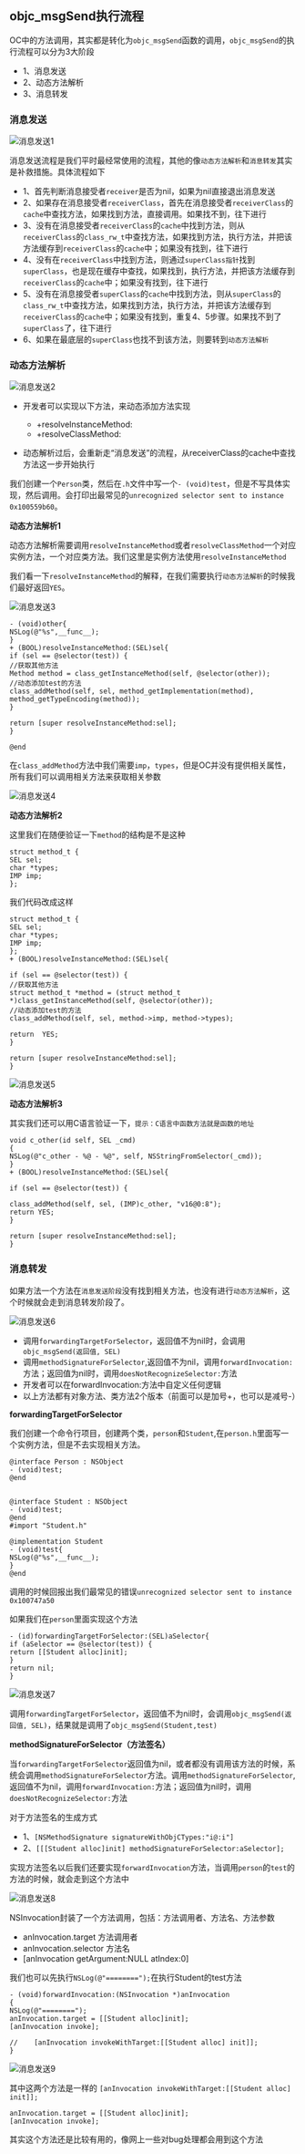 ## objc_msgSend执行流程 

OC中的方法调用，其实都是转化为`objc_msgSend`函数的调用，`objc_msgSend`的执行流程可以分为3大阶段
- 1、消息发送
- 2、动态方法解析
- 3、消息转发


### 消息发送

![消息发送1](https://github.com/SunshineBrother/JHBlog/blob/master/iOS知识点/RunTime/消息发送1.png)

消息发送流程是我们平时最经常使用的流程，其他的像`动态方法解析`和`消息转发`其实是补救措施。具体流程如下
- 1、首先判断消息接受者`receiver`是否为nil，如果为nil直接退出消息发送
- 2、如果存在消息接受者`receiverClass`，首先在消息接受者`receiverClass`的`cache`中查找方法，如果找到方法，直接调用。如果找不到，往下进行
- 3、没有在消息接受者`receiverClass`的`cache`中找到方法，则从`receiverClass`的`class_rw_t`中查找方法，如果找到方法，执行方法，并把该方法缓存到`receiverClass`的`cache`中；如果没有找到，往下进行
- 4、没有在`receiverClass`中找到方法，则通过`superClass指针`找到`superClass`，也是现在缓存中查找，如果找到，执行方法，并把该方法缓存到`receiverClass`的`cache`中；如果没有找到，往下进行
- 5、没有在消息接受者`superClass`的`cache`中找到方法，则从`superClass`的`class_rw_t`中查找方法，如果找到方法，执行方法，并把该方法缓存到`receiverClass`的`cache`中；如果没有找到，重复4、5步骤。如果找不到了`superClass`了，往下进行
- 6、如果在最底层的`superClass`也找不到该方法，则要转到`动态方法解析`


### 动态方法解析

![消息发送2](https://github.com/SunshineBrother/JHBlog/blob/master/iOS知识点/RunTime/消息发送2.png)

- 开发者可以实现以下方法，来动态添加方法实现
    - +resolveInstanceMethod:
    - +resolveClassMethod:
    
- 动态解析过后，会重新走“消息发送”的流程，从receiverClass的cache中查找方法这一步开始执行

我们创建一个`Person`类，然后在`.h`文件中写一个`- (void)test`，但是不写具体实现，然后调用。会打印出最常见的`unrecognized selector sent to instance 0x100559b60`。

**动态方法解析1**

动态方法解析需要调用`resolveInstanceMethod`或者`resolveClassMethod`一个对应实例方法，一个对应类方法。我们这里是实例方法使用`resolveInstanceMethod`

我们看一下`resolveInstanceMethod`的解释，在我们需要执行`动态方法解析`的时候我们最好返回`YES`。

![消息发送3](https://github.com/SunshineBrother/JHBlog/blob/master/iOS知识点/RunTime/消息发送3.png)

```
- (void)other{
NSLog(@"%s",__func__);
}
+ (BOOL)resolveInstanceMethod:(SEL)sel{
if (sel == @selector(test)) {
//获取其他方法
Method method = class_getInstanceMethod(self, @selector(other));
//动态添加test的方法
class_addMethod(self, sel, method_getImplementation(method), method_getTypeEncoding(method));
}

return [super resolveInstanceMethod:sel];
}

@end
```

 在`class_addMethod`方法中我们需要`imp`，`types`，但是OC并没有提供相关属性，所有我们可以调用相关方法来获取相关参数
 
 ![消息发送4](https://github.com/SunshineBrother/JHBlog/blob/master/iOS知识点/RunTime/消息发送4.png)


**动态方法解析2**

这里我们在随便验证一下`method`的结构是不是这种
```
struct method_t {
SEL sel;
char *types;
IMP imp;
};
```
我们代码改成这样
```
struct method_t {
SEL sel;
char *types;
IMP imp;
};
+ (BOOL)resolveInstanceMethod:(SEL)sel{

if (sel == @selector(test)) {
//获取其他方法
struct method_t *method = (struct method_t *)class_getInstanceMethod(self, @selector(other));
//动态添加test的方法
class_addMethod(self, sel, method->imp, method->types);

return  YES;
}

return [super resolveInstanceMethod:sel];
}
```

 ![消息发送5](https://github.com/SunshineBrother/JHBlog/blob/master/iOS知识点/RunTime/消息发送5.png)


**动态方法解析3**

其实我们还可以用C语言验证一下，`提示：C语言中函数方法就是函数的地址`

```
void c_other(id self, SEL _cmd)
{
NSLog(@"c_other - %@ - %@", self, NSStringFromSelector(_cmd));
}
+ (BOOL)resolveInstanceMethod:(SEL)sel{

if (sel == @selector(test)) {

class_addMethod(self, sel, (IMP)c_other, "v16@0:8");
return YES;
}

return [super resolveInstanceMethod:sel];
}

```


### 消息转发

如果方法一个方法在`消息发送阶段`没有找到相关方法，也没有进行`动态方法解析`，这个时候就会走到消息转发阶段了。

 ![消息发送6](https://github.com/SunshineBrother/JHBlog/blob/master/iOS知识点/RunTime/消息发送6.png)


- 调用`forwardingTargetForSelector`，返回值不为nil时，会调用`objc_msgSend(返回值, SEL)`
- 调用`methodSignatureForSelector`,返回值不为nil，调用`forwardInvocation:`方法；返回值为nil时，调用`doesNotRecognizeSelector:`方法
- 开发者可以在forwardInvocation:方法中自定义任何逻辑
- 以上方法都有对象方法、类方法2个版本（前面可以是加号+，也可以是减号-）

**forwardingTargetForSelector**

我们创建一个命令行项目，创建两个类，`person`和`Student`,在`person.h`里面写一个实例方法，但是不去实现相关方法。

```
@interface Person : NSObject
- (void)test;
@end


@interface Student : NSObject
- (void)test;
@end
#import "Student.h"

@implementation Student
- (void)test{
NSLog(@"%s",__func__);
}
@end
```
调用的时候回报出我们最常见的错误`unrecognized selector sent to instance 0x100747a50`

如果我们在`person`里面实现这个方法
```
- (id)forwardingTargetForSelector:(SEL)aSelector{
if (aSelector == @selector(test)) {
return [[Student alloc]init];
}
return nil;
}
```
 
 ![消息发送7](https://github.com/SunshineBrother/JHBlog/blob/master/iOS知识点/RunTime/消息发送7.png)

调用`forwardingTargetForSelector`，返回值不为nil时，会调用`objc_msgSend(返回值, SEL)`，结果就是调用了`objc_msgSend(Student,test)`



**methodSignatureForSelector（方法签名）**

当`forwardingTargetForSelector`返回值为nil，或者都没有调用该方法的时候，系统会调用`methodSignatureForSelector`方法。调用`methodSignatureForSelector`,返回值不为nil，调用`forwardInvocation:`方法；返回值为nil时，调用`doesNotRecognizeSelector:`方法

对于方法签名的生成方式
- 1、`[NSMethodSignature signatureWithObjCTypes:"i@:i"]`
- 2、`[[[Student alloc]init] methodSignatureForSelector:aSelector];`

 实现方法签名以后我们还要实现`forwardInvocation`方法，当调用`person`的`test`的方法的时候，就会走到这个方法中
 
  ![消息发送8](https://github.com/SunshineBrother/JHBlog/blob/master/iOS知识点/RunTime/消息发送8.png)
 
 NSInvocation封装了一个方法调用，包括：方法调用者、方法名、方法参数
 - anInvocation.target 方法调用者
 - anInvocation.selector 方法名
 - [anInvocation getArgument:NULL atIndex:0]

 我们也可以先执行`NSLog(@"========");`在执行Student的test方法
 ```
 - (void)forwardInvocation:(NSInvocation *)anInvocation
 {
 NSLog(@"========");
 anInvocation.target = [[Student alloc]init];
 [anInvocation invoke];
 
 //    [anInvocation invokeWithTarget:[[Student alloc] init]];
 }
 ```
  ![消息发送9](https://github.com/SunshineBrother/JHBlog/blob/master/iOS知识点/RunTime/消息发送9.png)
 
其中这两个方法是一样的
`[anInvocation invokeWithTarget:[[Student alloc] init]];`

```
anInvocation.target = [[Student alloc]init];
[anInvocation invoke];
```


其实这个方法还是比较有用的，像网上一些对bug处理都会用到这个方法






















